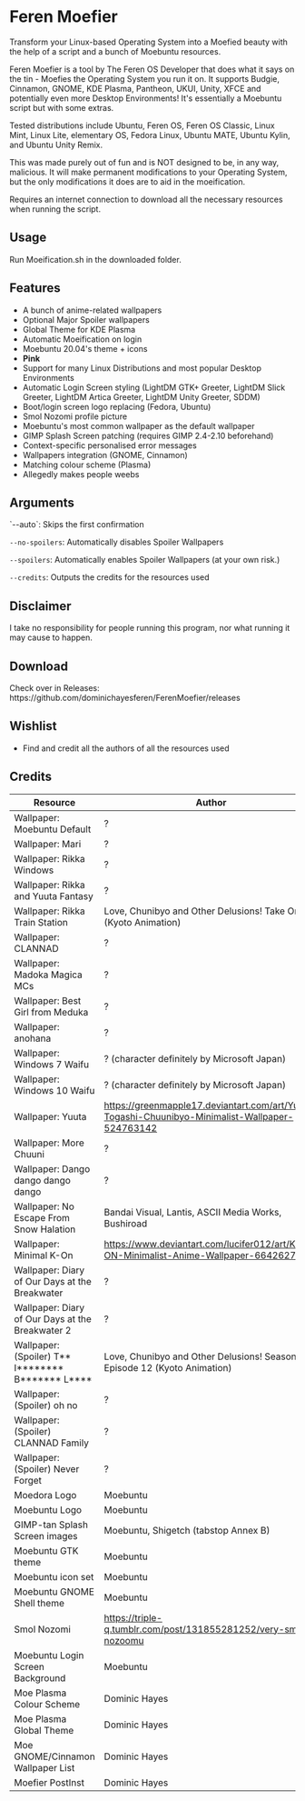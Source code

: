 # Feren Moefier
Transform your Linux-based Operating System into a Moefied beauty with the help of a script and a bunch of Moebuntu resources.

Feren Moefier is a tool by The Feren OS Developer that does what it says on the tin - Moefies the Operating System you run it on. It supports Budgie, Cinnamon, GNOME, KDE Plasma, Pantheon, UKUI, Unity, XFCE and potentially even more Desktop Environments! It's essentially a Moebuntu script but with some extras.

Tested distributions include Ubuntu, Feren OS, Feren OS Classic, Linux Mint, Linux Lite, elementary OS, Fedora Linux, Ubuntu MATE, Ubuntu Kylin, and Ubuntu Unity Remix.

This was made purely out of fun and is NOT designed to be, in any way, malicious. It will make permanent modifications to your Operating System, but the only modifications it does are to aid in the moeification.

Requires an internet connection to download all the necessary resources when running the script.


<h2>Usage</h2>
Run Moeification.sh in the downloaded folder.


<h2>Features</h2>

- A bunch of anime-related wallpapers
- Optional Major Spoiler wallpapers
- Global Theme for KDE Plasma
- Automatic Moeification on login
- Moebuntu 20.04's theme + icons
- <b>Pink</b>
- Support for many Linux Distributions and most popular Desktop Environments
- Automatic Login Screen styling (LightDM GTK+ Greeter, LightDM Slick Greeter, LightDM Artica Greeter, LightDM Unity Greeter, SDDM)
- Boot/login screen logo replacing (Fedora, Ubuntu)
- Smol Nozomi profile picture
- Moebuntu's most common wallpaper as the default wallpaper
- GIMP Splash Screen patching (requires GIMP 2.4-2.10 beforehand)
- Context-specific personalised error messages
- Wallpapers integration (GNOME, Cinnamon)
- Matching colour scheme (Plasma)
- Allegedly makes people weebs


<h2>Arguments</h2>
`--auto`: Skips the first confirmation

`--no-spoilers`: Automatically disables Spoiler Wallpapers

`--spoilers`: Automatically enables Spoiler Wallpapers (at your own risk.)

`--credits`: Outputs the credits for the resources used


<h2>Disclaimer</h2>
I take no responsibility for people running this program, nor what running it may cause to happen.


<h2>Download</h2>
Check over in Releases: https://github.com/dominichayesferen/FerenMoefier/releases


<h2>Wishlist</h2>

- Find and credit all the authors of all the resources used


<h2>Credits</h2>

| Resource  | Author  |
| ------------- | ------------- |
| Wallpaper: Moebuntu Default  | ?  |
| Wallpaper: Mari  | ?  |
| Wallpaper: Rikka Windows  | ?  |
| Wallpaper: Rikka and Yuuta Fantasy  | ?  |
| Wallpaper: Rikka Train Station  | Love, Chunibyo and Other Delusions! Take On Me (Kyoto Animation)  |
| Wallpaper: CLANNAD  | ?  |
| Wallpaper: Madoka Magica MCs  | ?  |
| Wallpaper: Best Girl from Meduka  | ?  |
| Wallpaper: anohana  | ?  |
| Wallpaper: Windows 7 Waifu  | ? (character definitely by Microsoft Japan)  |
| Wallpaper: Windows 10 Waifu  | ? (character definitely by Microsoft Japan)  |
| Wallpaper: Yuuta  | https://greenmapple17.deviantart.com/art/Yuuta-Togashi-Chuunibyo-Minimalist-Wallpaper-524763142  |
| Wallpaper: More Chuuni  | ?  |
| Wallpaper: Dango dango dango dango  | ?  |
| Wallpaper: No Escape From Snow Halation  | Bandai Visual, Lantis, ASCII Media Works, Bushiroad  |
| Wallpaper: Minimal K-On  | https://www.deviantart.com/lucifer012/art/K-ON-Minimalist-Anime-Wallpaper-664262777  |
| Wallpaper: Diary of Our Days at the Breakwater  | ?  |
| Wallpaper: Diary of Our Days at the Breakwater 2  | ?  |
| Wallpaper: (Spoiler) T** I******** B******* L****  | Love, Chunibyo and Other Delusions! Season 1 Episode 12 (Kyoto Animation)  |
| Wallpaper: (Spoiler) oh no  | ?  |
| Wallpaper: (Spoiler) CLANNAD Family  | ?  |
| Wallpaper: (Spoiler) Never Forget  | ?  |
| Moedora Logo  | Moebuntu  |
| Moebuntu Logo  | Moebuntu  |
| GIMP-tan Splash Screen images  | Moebuntu, Shigetch (tabstop Annex B)  |
| Moebuntu GTK theme  | Moebuntu  |
| Moebuntu icon set  | Moebuntu  |
| Moebuntu GNOME Shell theme  | Moebuntu  |
| Smol Nozomi  | https://triple-q.tumblr.com/post/131855281252/very-smol-nozoomu  |
| Moebuntu Login Screen Background  | Moebuntu  |
| Moe Plasma Colour Scheme  | Dominic Hayes  |
| Moe Plasma Global Theme  | Dominic Hayes  |
| Moe GNOME/Cinnamon Wallpaper List  | Dominic Hayes  |
| Moefier PostInst  | Dominic Hayes  |